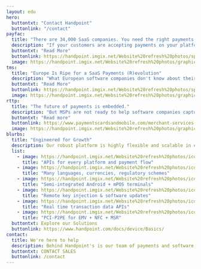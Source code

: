 ```yaml
---
layout: edu
hero:
  buttontxt: "Contact Handpoint"
  buttonlink: "/contact"
payfac: 
  title: "There are 34,000 SaaS companies. You need the right payments strategy to outpace the competition."  
  description: "If your customers are accepting payments on your platform, you have the opportunity to transform your growth."
  buttontxt: "Read More"
  buttonlink: https://handpoint.imgix.net/Website%20refresh%20photos/spec-sheets/3%20Payments%20Strategies%20for%20SaaS%20-%20Handpoint%202022%20-%20March.pdf
  image: https://handpoint.imgix.net/Website%20refresh%20photos/graphics/Manifesto-e.png?w=400
tms: 
  title: "Europe Is Ripe for a SaaS Payments (R)evolution"
  description: "What European software companies don't know about their international competitors will hurt them. <b>Your payments strategy must be part of your scaling strategy.</b>"
  buttontxt: "Read More"
  buttonlink: https://handpoint.imgix.net/Website%20refresh%20photos/spec-sheets/3%20Payments%20Strategies%20for%20SaaS%20-%20Handpoint%202022%20-%20March.pdf
  image: https://handpoint.imgix.net/Website%20refresh%20photos/graphics/Europe_ripe-f.png?w=400
rttp: 
  title: "The future of payments is embedded."  
  description: "But MSPs are not ready to help software companies capture the <b>$100B+ opportunity.</b>"
  buttontxt: "Read more"
  buttonlink: https://www.paymentscardsandmobile.com/merchant-services-taking-the-100-billion-opportunity-before-its-too-late/
  image: https://handpoint.imgix.net/Website%20refresh%20photos/graphics/100b_oppty-f.png?w=400
blurbs:
  title: "Engineered for Growth" 
  description: Our robust platform is highly flexible and scalable in every direction, <br>allowing you to respond to the dynamic payments landscape. Handpoint can add SDKs, logic, tools, countries, and payment types. And, the entire Handpoint platform is hosted and <b>PCI-DSS certifed on AWS</b> for infinite scalability, so there is no limit to your potential.
  list: 
    - image: https://handpoint.imgix.net/Website%20refresh%20photos/icons/ico07.svg
      title: "APIs for every platform and payment flow"
    - image: https://handpoint.imgix.net/Website%20refresh%20photos/icons/ico09.svg
      title: "Many languages, currencies, regulatory schemes"
    - image: https://handpoint.imgix.net/Website%20refresh%20photos/icons/ico11.svg
      title: "Semi-integrated Android + mPOS terminals"
    - image: https://handpoint.imgix.net/Website%20refresh%20photos/icons/ico08.svg
      title: "Remote key injection & software updates"
    - image: https://handpoint.imgix.net/Website%20refresh%20photos/icons/ico03.svg
      title: "Real time transaction data APIs"
    - image: https://handpoint.imgix.net/Website%20refresh%20photos/icons/ico06.svg
      title: "PCI-P2PE for EMV + NFC + MSR"
  buttontxt: Explore our Solutions
  buttonlink: https://www.handpoint.com/docs/device/Basics/
contact:
  title: We're here to help 
  description: Behind Handpoint's is our team of payments and software experts who will be an integral part of the white-glove experience that every Handpoint partner loves.
  buttontxt: CONTACT SALES
  buttonlink: /contact
---
```

